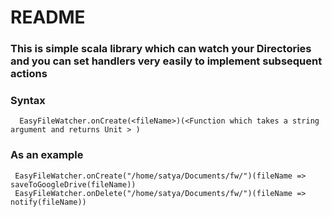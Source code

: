 # README #


### This is simple scala library which can watch your Directories and you can set handlers very easily to implement subsequent actions ###

### Syntax ###
      EasyFileWatcher.onCreate(<fileName>)(<Function which takes a string argument and returns Unit > )

### As an example ###
     EasyFileWatcher.onCreate("/home/satya/Documents/fw/")(fileName => saveToGoogleDrive(fileName))
     EasyFileWatcher.onDelete("/home/satya/Documents/fw/")(fileName => notify(fileName))